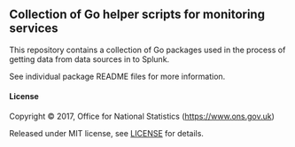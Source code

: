 ## Collection of Go helper scripts for monitoring services

This repository contains a collection of Go packages used in the process of getting data from data sources in to Splunk.

See individual package README files for more information.

#### License

Copyright ©‎ 2017, Office for National Statistics (https://www.ons.gov.uk)

Released under MIT license, see [LICENSE](LICENSE.md) for details.
